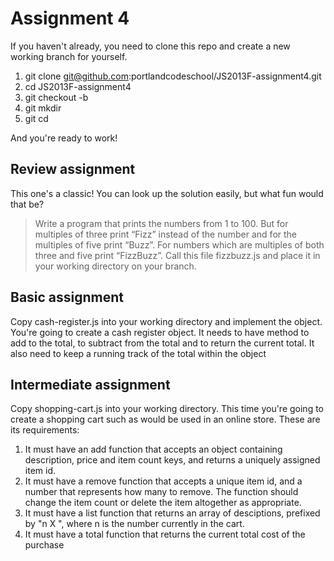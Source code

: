 # Assignment 4

If you haven't already, you need to clone this repo and create a new working branch for yourself.

1. git clone git@github.com:portlandcodeschool/JS2013F-assignment4.git
2. cd JS2013F-assignment4
3. git checkout -b <your lastname>
4. git mkdir <your lastname>
5. git cd <your lastname>

And you're ready to work!

## Review assignment

This one's a classic! You can look up the solution easily, but what fun would that be?
>Write a program that prints the numbers from 1 to 100. But for multiples of three print “Fizz” instead of the number and for the multiples of five print “Buzz”. For numbers which are multiples of both three and five print “FizzBuzz”.
Call this file fizzbuzz.js and place it in your working directory on your branch.

## Basic assignment

Copy cash-register.js into your working directory and implement the object. You're going to create a cash register object. It needs to have method to add to the total, to subtract from the total and to return the current total. It also need to keep a running track of the total within the object

## Intermediate assignment

Copy shopping-cart.js into your working directory. This time you're going to create a shopping cart such as would be used in an online store. These are its requirements:

1. It must have an add function that accepts an object containing description, price and item count keys, and returns a uniquely assigned item id.
2. It must have a remove function that accepts a unique item id, and a number that represents how many to remove. The function should change the item count or delete the item altogether as appropriate.
3. It must have a list function that returns an array of desciptions, prefixed by "n X ", where n is the number currently in the cart.
4. It must have a total function that returns the current total cost of the purchase